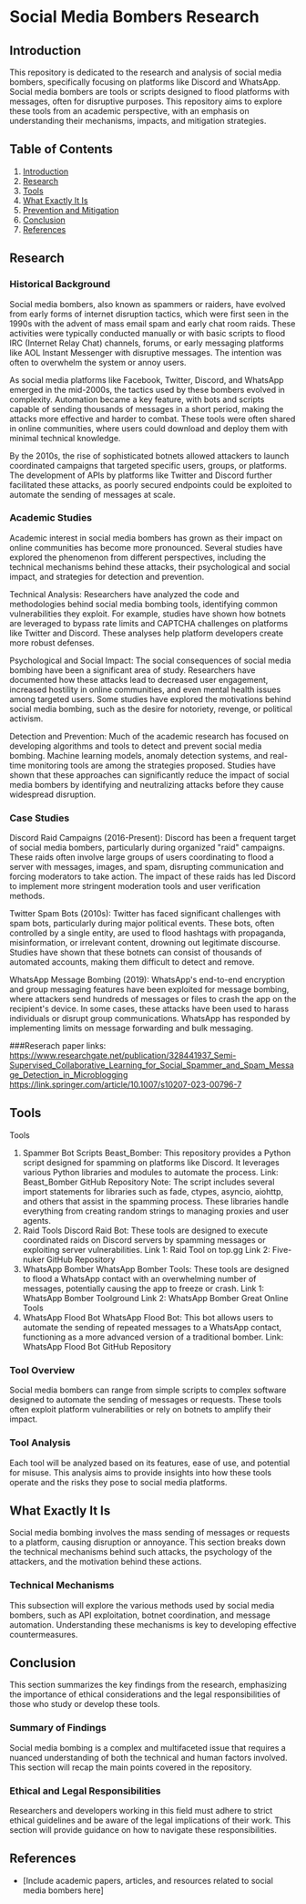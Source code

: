 # Social Media Bombers Research

## Introduction
This repository is dedicated to the research and analysis of social media bombers, specifically focusing on platforms like Discord and WhatsApp. Social media bombers are tools or scripts designed to flood platforms with messages, often for disruptive purposes. This repository aims to explore these tools from an academic perspective, with an emphasis on understanding their mechanisms, impacts, and mitigation strategies.

## Table of Contents
1. [Introduction](#introduction)
2. [Research](#research)
3. [Tools](#tools)
4. [What Exactly It Is](#what-exactly-it-is)
5. [Prevention and Mitigation](#prevention-and-mitigation)
6. [Conclusion](#conclusion)
7. [References](#references)

## Research
### Historical Background
Social media bombers, also known as spammers or raiders, have evolved from early forms of internet disruption tactics, which were first seen in the 1990s with the advent of mass email spam and early chat room raids. These activities were typically conducted manually or with basic scripts to flood IRC (Internet Relay Chat) channels, forums, or early messaging platforms like AOL Instant Messenger with disruptive messages. The intention was often to overwhelm the system or annoy users.

As social media platforms like Facebook, Twitter, Discord, and WhatsApp emerged in the mid-2000s, the tactics used by these bombers evolved in complexity. Automation became a key feature, with bots and scripts capable of sending thousands of messages in a short period, making the attacks more effective and harder to combat. These tools were often shared in online communities, where users could download and deploy them with minimal technical knowledge.

By the 2010s, the rise of sophisticated botnets allowed attackers to launch coordinated campaigns that targeted specific users, groups, or platforms. The development of APIs by platforms like Twitter and Discord further facilitated these attacks, as poorly secured endpoints could be exploited to automate the sending of messages at scale.

### Academic Studies
Academic interest in social media bombers has grown as their impact on online communities has become more pronounced. Several studies have explored the phenomenon from different perspectives, including the technical mechanisms behind these attacks, their psychological and social impact, and strategies for detection and prevention.

Technical Analysis: Researchers have analyzed the code and methodologies behind social media bombing tools, identifying common vulnerabilities they exploit. For example, studies have shown how botnets are leveraged to bypass rate limits and CAPTCHA challenges on platforms like Twitter and Discord. These analyses help platform developers create more robust defenses.

Psychological and Social Impact: The social consequences of social media bombing have been a significant area of study. Researchers have documented how these attacks lead to decreased user engagement, increased hostility in online communities, and even mental health issues among targeted users. Some studies have explored the motivations behind social media bombing, such as the desire for notoriety, revenge, or political activism.

Detection and Prevention: Much of the academic research has focused on developing algorithms and tools to detect and prevent social media bombing. Machine learning models, anomaly detection systems, and real-time monitoring tools are among the strategies proposed. Studies have shown that these approaches can significantly reduce the impact of social media bombers by identifying and neutralizing attacks before they cause widespread disruption.

### Case Studies
Discord Raid Campaigns (2016-Present): Discord has been a frequent target of social media bombers, particularly during organized "raid" campaigns. These raids often involve large groups of users coordinating to flood a server with messages, images, and spam, disrupting communication and forcing moderators to take action. The impact of these raids has led Discord to implement more stringent moderation tools and user verification methods.

Twitter Spam Bots (2010s): Twitter has faced significant challenges with spam bots, particularly during major political events. These bots, often controlled by a single entity, are used to flood hashtags with propaganda, misinformation, or irrelevant content, drowning out legitimate discourse. Studies have shown that these botnets can consist of thousands of automated accounts, making them difficult to detect and remove.

WhatsApp Message Bombing (2019): WhatsApp's end-to-end encryption and group messaging features have been exploited for message bombing, where attackers send hundreds of messages or files to crash the app on the recipient's device. In some cases, these attacks have been used to harass individuals or disrupt group communications. WhatsApp has responded by implementing limits on message forwarding and bulk messaging.

###Reserach paper links:
https://www.researchgate.net/publication/328441937_Semi-Supervised_Collaborative_Learning_for_Social_Spammer_and_Spam_Message_Detection_in_Microblogging
https://link.springer.com/article/10.1007/s10207-023-00796-7



## Tools
Tools
1) Spammer Bot Scripts
Beast_Bomber: This repository provides a Python script designed for spamming on platforms like Discord. It leverages various Python libraries and modules to automate the process.
Link: Beast_Bomber GitHub Repository
Note: The script includes several import statements for libraries such as fade, ctypes, asyncio, aiohttp, and others that assist in the spamming process. These libraries handle everything from creating random strings to managing proxies and user agents.
2) Raid Tools
Discord Raid Bot: These tools are designed to execute coordinated raids on Discord servers by spamming messages or exploiting server vulnerabilities.
Link 1: Raid Tool on top.gg
Link 2: Five-nuker GitHub Repository
3) WhatsApp Bomber
WhatsApp Bomber Tools: These tools are designed to flood a WhatsApp contact with an overwhelming number of messages, potentially causing the app to freeze or crash.
Link 1: WhatsApp Bomber Toolground
Link 2: WhatsApp Bomber Great Online Tools
4) WhatsApp Flood Bot
WhatsApp Flood Bot: This bot allows users to automate the sending of repeated messages to a WhatsApp contact, functioning as a more advanced version of a traditional bomber.
Link: WhatsApp Flood Bot GitHub Repository



### Tool Overview
Social media bombers can range from simple scripts to complex software designed to automate the sending of messages or requests. These tools often exploit platform vulnerabilities or rely on botnets to amplify their impact.

### Tool Analysis
Each tool will be analyzed based on its features, ease of use, and potential for misuse. This analysis aims to provide insights into how these tools operate and the risks they pose to social media platforms.


## What Exactly It Is
Social media bombing involves the mass sending of messages or requests to a platform, causing disruption or annoyance. This section breaks down the technical mechanisms behind such attacks, the psychology of the attackers, and the motivation behind these actions.


### Technical Mechanisms
This subsection will explore the various methods used by social media bombers, such as API exploitation, botnet coordination, and message automation. Understanding these mechanisms is key to developing effective countermeasures.



## Conclusion
This section summarizes the key findings from the research, emphasizing the importance of ethical considerations and the legal responsibilities of those who study or develop these tools.

### Summary of Findings
Social media bombing is a complex and multifaceted issue that requires a nuanced understanding of both the technical and human factors involved. This section will recap the main points covered in the repository.

### Ethical and Legal Responsibilities
Researchers and developers working in this field must adhere to strict ethical guidelines and be aware of the legal implications of their work. This section will provide guidance on how to navigate these responsibilities.

## References
- [Include academic papers, articles, and resources related to social media bombers here]
